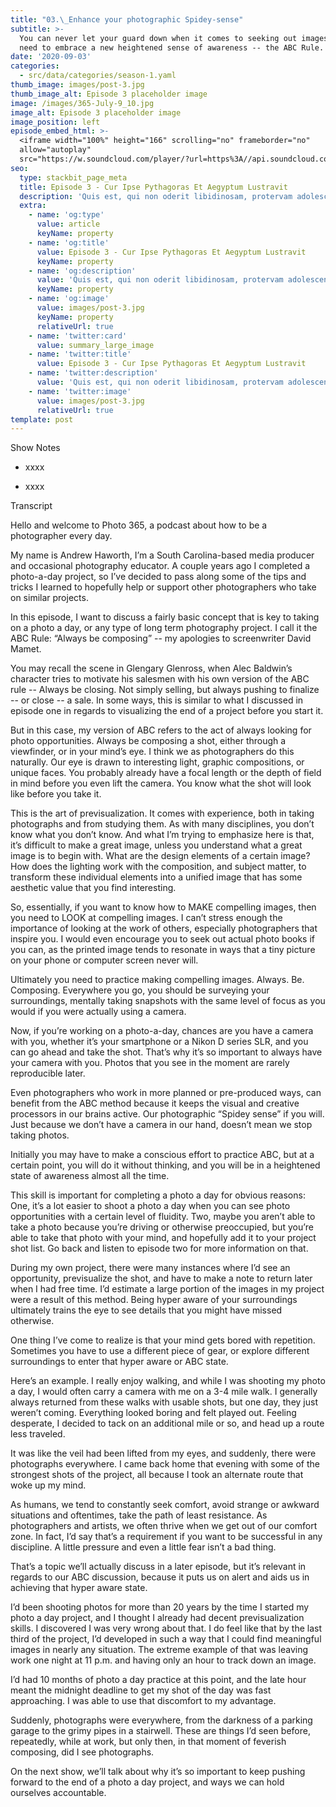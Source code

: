 ```yaml
---
title: "03.\_Enhance your photographic Spidey-sense"
subtitle: >-
  You can never let your guard down when it comes to seeking out images. You
  need to embrace a new heightened sense of awareness -- the ABC Rule.
date: '2020-09-03'
categories:
  - src/data/categories/season-1.yaml
thumb_image: images/post-3.jpg
thumb_image_alt: Episode 3 placeholder image
image: /images/365-July-9_10.jpg
image_alt: Episode 3 placeholder image
image_position: left
episode_embed_html: >-
  <iframe width="100%" height="166" scrolling="no" frameborder="no"
  allow="autoplay"
  src="https://w.soundcloud.com/player/?url=https%3A//api.soundcloud.com/tracks/387283889&color=%23ff5500&auto_play=false&hide_related=false&show_comments=true&show_user=true&show_reposts=false&show_teaser=true"></iframe>
seo:
  type: stackbit_page_meta
  title: Episode 3 - Cur Ipse Pythagoras Et Aegyptum Lustravit
  description: 'Quis est, qui non oderit libidinosam, protervam adolescentiam'
  extra:
    - name: 'og:type'
      value: article
      keyName: property
    - name: 'og:title'
      value: Episode 3 - Cur Ipse Pythagoras Et Aegyptum Lustravit
      keyName: property
    - name: 'og:description'
      value: 'Quis est, qui non oderit libidinosam, protervam adolescentiam'
      keyName: property
    - name: 'og:image'
      value: images/post-3.jpg
      keyName: property
      relativeUrl: true
    - name: 'twitter:card'
      value: summary_large_image
    - name: 'twitter:title'
      value: Episode 3 - Cur Ipse Pythagoras Et Aegyptum Lustravit
    - name: 'twitter:description'
      value: 'Quis est, qui non oderit libidinosam, protervam adolescentiam'
    - name: 'twitter:image'
      value: images/post-3.jpg
      relativeUrl: true
template: post
---
```

Show Notes

*   xxxx

*   xxxx

Transcript

Hello and welcome to Photo 365, a podcast about how to be a photographer every day.

My name is Andrew Haworth, I’m a South Carolina-based media producer and occasional photography educator. A couple years ago I completed a photo-a-day project, so I’ve decided to pass along some of the tips and tricks I learned to hopefully help or support other photographers who take on similar projects.

In this episode, I want to discuss a fairly basic concept that is key to taking on a photo a day, or any type of long term photography project. I call it the ABC Rule: “Always be composing” -- my apologies to screenwriter David Mamet.

You may recall the scene in Glengary Glenross, when Alec Baldwin’s character tries to motivate his salesmen with his own version of the ABC rule -- Always be closing. Not simply selling, but always pushing to finalize --  or close -- a sale. In some ways, this is similar to what I discussed in episode one in regards to visualizing the end of a project before you start it.

But in this case, my version of ABC refers to the act of always looking for photo opportunities. Always be composing a shot, either through a viewfinder, or in your mind’s eye. I think we as photographers do this naturally. Our eye is drawn to interesting light, graphic compositions, or unique faces. You probably already have a focal length or the depth of field in mind before you even lift the camera. You know what the shot will look like before you take it.

This is the art of previsualization. It comes with experience, both in taking photographs and from studying them. As with many disciplines, you don’t know what you don’t know. And what I’m trying to emphasize here is that, it’s difficult to make a great image, unless you understand what a great image is to begin with. What are the design elements of a certain image? How does the lighting work with the composition, and subject matter, to transform these individual elements into a unified image that has some aesthetic value that you find interesting.

So, essentially, if you want to know how to MAKE compelling images, then you need to LOOK at compelling images. I can’t stress enough the importance of looking at the work of others, especially photographers that inspire you. I would even encourage you to seek out actual photo books if you can, as the printed image tends to resonate in ways that a tiny picture on your phone or computer screen never will.

Ultimately you need to practice making compelling images. Always. Be. Composing. Everywhere you go, you should be surveying your surroundings, mentally taking snapshots with the same level of focus as you would if you were actually using a camera.

Now, if you’re working on a photo-a-day, chances are you have a camera with you, whether it’s your smartphone or a Nikon D series SLR, and you can go ahead and take the shot. That’s why it’s so important to always have your camera with you. Photos that you see in the moment are rarely reproducible later.

Even photographers who work in more planned or pre-produced ways, can benefit from the ABC method because it keeps the visual and creative processors in our brains active. Our photographic “Spidey sense” if you will. Just because we don’t have a camera in our hand, doesn’t mean we stop taking photos.

Initially you may have to make a conscious effort to practice ABC, but at a certain point, you will do it without thinking, and you will be in a heightened state of awareness almost all the time.

This skill is important for completing a photo a day for obvious reasons: One, it’s a lot easier to shoot a photo a day when you can see photo opportunities with a certain level of fluidity. Two, maybe you aren’t able to take a photo because you’re driving or otherwise preoccupied, but you’re able to take that photo with your mind, and hopefully add it to your project shot list. Go back and listen to episode two for more information on that.

During my own project, there were many instances where I’d see an opportunity, previsualize the shot, and have to make a note to return later when I had free time. I’d estimate a large portion of the images in my project were a result of this method. Being hyper aware of your surroundings ultimately trains the eye to see details that you might have missed otherwise.

One thing I’ve come to realize is that your mind gets bored with repetition. Sometimes you have to use a different piece of gear, or explore different surroundings to enter that hyper aware or ABC state.

Here’s an example. I really enjoy walking, and while I was shooting my photo a day, I would often carry a camera with me on a 3-4 mile walk. I generally always returned from these walks with usable shots, but one day, they just weren’t coming. Everything looked boring and felt played out. Feeling desperate, I decided to tack on an additional mile or so, and head up a route less traveled.

It was like the veil had been lifted from my eyes, and suddenly, there were photographs everywhere. I came back home that evening with some of the strongest shots of the project, all because I took an alternate route that woke up my mind.

As humans, we tend to constantly seek comfort, avoid strange or awkward situations and oftentimes, take the path of least resistance. As photographers and artists, we often thrive when we get out of our comfort zone. In fact, I’d say that’s a requirement if you want to be successful in any discipline. A little pressure and even a little fear isn’t a bad thing.

That’s a topic we’ll actually discuss in a later episode, but it’s relevant in regards to our ABC discussion, because it puts us on alert and aids us in achieving that hyper aware state.

I’d been shooting photos for more than 20 years by the time I started my photo a day project, and I thought I already had decent previsualization skills. I discovered I was very wrong about that. I do feel like that by the last third of the project, I’d developed in such a way that I could find meaningful images in nearly any situation. The extreme example of that was leaving work one night at 11 p.m. and having only an hour to track down an image.

I’d had 10 months of photo a day practice at this point, and the late hour meant the midnight deadline to get my shot of the day was fast approaching. I was able to use that discomfort to my advantage.

Suddenly, photographs were everywhere, from the darkness of a parking garage to the grimy pipes in a stairwell. These are things I’d seen before, repeatedly, while at work, but only then, in that moment of feverish composing, did I see photographs.

On the next show, we’ll talk about why it’s so important to keep pushing forward to the end of a photo a day project, and ways we can hold ourselves accountable.
